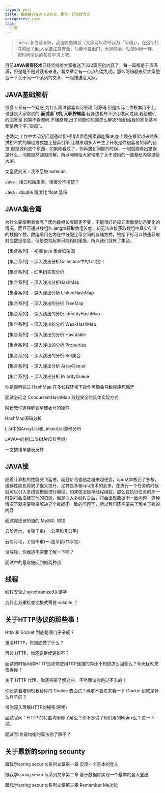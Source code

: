 ```yaml
---
layout: post
title: 最最最实在的干货内容，整合一起发给大家
categories: java
tags:
  - 懿
---
```


> hello~各位读者好，我是鸭血粉丝（大家可以称呼我为「阿粉」），在这个特殊的日子里,大家要注意安全，尽量不要出门，无聊的话，就像阿粉一样，把时间愉快的花在学习上吧。

目前**JAVA极客技术**已经坚持给大家推送了322篇原创内容了，每一篇都是干货满满，但是是不是对读者来说，看文章会有一点点的混乱呢，那么阿粉就来给大家整合一下关于同一个系列的文章，一起推送给大家。

<!--more-->

##  JAVA基础解析

很多人都有一个疑惑,为什么面试都喜欢问原理,问源码.但是实际工作根本用不上,也就是大家常说的,**面试造飞机,入职拧螺丝**.我身边也有不少朋友问过我,我给他们的回答是.如果不看源码,不懂原理,出了问题你知道怎么解决?他们给我的答复基本都是两个字,“百度”。

也确实,工作中大部分问题通过复制错误信息搜索都能解决,加上现在框架越来越多,拼积木式的编程方式加上搜索引擎,让越来越多人产生了开发是件很容易的事的错觉.但是源码这个东西，如果你看过了，你再遇到问题的时候，一眼就能看出错误是什么，问题自然迎刃而解，所以阿粉给大家带来了关于源码的一些基础内容送给大家。

女皇武则天：我不愿被 extends

Java：接口和抽象类，傻傻分不清楚？
 
Java：double 精度比 float 低吗

## JAVA集合篇

为什么要使用集合呢？因为数组长度固定不变，不能很好适应元素数量动态变化的情况。而且可通过数组名.length获取数组长度，却无法直接获取数组中真实存储的数据个数，数组采用在内在中分配连续空间的存储方式，根据下标可以快速获取对应数据信息，但是查找起来可能相对缓慢，所以我们就有了集合。

【集合系列】- 初探 java 集合框架图

【集合系列】- 深入浅出分析Collection中的List接口

【集合系列】- 红黑树实现分析

【集合系列】- 深入浅出分析HashMap

【集合系列】- 深入浅出分析 LinkedHashMap

【集合系列】- 深入浅出的分析 TreeMap

【集合系列】- 深入浅出的分析 IdentityHashMap

【集合系列】- 深入浅出的分析 WeakHashMap

【集合系列】- 深入浅出的分析 Hashtable

【集合系列】- 深入浅出的分析 Properties

【集合系列】- 深入浅出的分析 Set集合

【集合系列】- 深入浅出分析 ArrayDeque

【集合系列】- 深入浅出分析 PriorityQueue
 
你是否听说过 HashMap 在多线程环境下操作可能会导致程序死循环

面试必问之 ConcurrentHashMap 线程安全的具体实现方式

阿粉教你这样解锁单链表环的操作

HashMap源码分析

List中的ArrayList和LinkedList源码分析

JAVA中的树(二叉树AND红黑树)

一文搞懂单链表反转


## JAVA锁

随着计算机的性能突飞猛进，而且价格也随之越来越便宜，cpu从单核到了多核，缓存性能也得到了很大提升，尤其是多核cpu技术的到来，在执行一个任务的时候就可以引入多线程模型进行编程，如果依旧是单线程编程，那么在执行任务的那一时刻将会浪费其他的资源，但是引入多线程之后，将会出现数据不一致问题，这种情况下就需要锁来解决这个数据不一致的问题了，所以我们还需要来了解关于锁的内容

面试你应该知道的 MySQL 的锁

云阶月地，关锁千重(一.公平和非公平)

云阶月地，关锁千重(一.独享锁/共享锁)

读写锁，你难道不需要了解一下吗？

面试中的最常被问到的两种锁

## 线程

线程安全之synchronized关键字

为什么双重检查锁模式需要 volatile ？

##  关于HTTP协议的那些事！

Http 和 Socket 到底是哪门子亲戚？

重温HTTP，你到底做了什么？

再谈 HTTP，你还要继续更新不？
 
面试的时候问你HTTP是如何使用TCP连接的你还不知道怎么回答么？今天我就来告诉你！

关于 HTTP 代理，你还需要了解这些，不然面试你是过不去的！

你还拿着培训班教给你的 Cookie 去面试？确定不要进来看一下 Cookie 到底是什么样子的？

带你深入理解HTTP的秘密(密钥)

面试官问：HTTP 的负载均衡你了解么？你不是说了你们用的Nginx么？说一下把。

面试官:负载均衡的算法你了解不？

## 关于最新的spring security

跟我学spring security系列文章第一章 实现一个基本的登入

跟我学spring security系列文章第二章 基于数据库实现一个基本的登入登出

跟我学spring security系列文章第三章 Remember Me功能


 